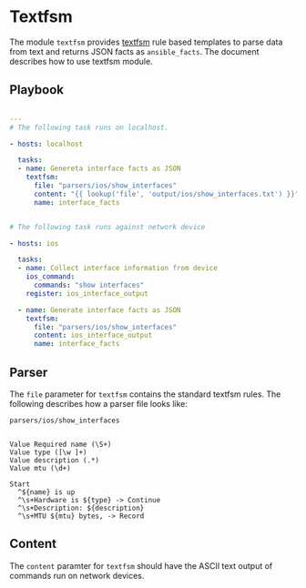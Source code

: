 # Textfsm

The module `textfsm` provides [textfsm](https://github.com/google/textfsm/wiki/TextFSM) rule
based templates to parse data from text and returns JSON facts as `ansible_facts`.
The document describes how to use textfsm module.

## Playbook

```yaml

---
# The following task runs on localhost.

- hosts: localhost

  tasks:
  - name: Genereta interface facts as JSON
    textfsm:
      file: "parsers/ios/show_interfaces"
      content: "{{ lookup('file', 'output/ios/show_interfaces.txt') }}"
      name: interface_facts


# The following task runs against network device

- hosts: ios

  tasks:
  - name: Collect interface information from device
    ios_command:
      commands: "show interfaces"
    register: ios_interface_output

  - name: Generate interface facts as JSON
    textfsm:
      file: "parsers/ios/show_interfaces"
      content: ios_interface_output
      name: interface_facts

```

## Parser
The `file` parameter for `textfsm` contains the standard textfsm rules.
The following describes how a parser file looks like:

`parsers/ios/show_interfaces`
```

Value Required name (\S+)
Value type ([\w ]+)
Value description (.*)
Value mtu (\d+)

Start
  ^${name} is up
  ^\s+Hardware is ${type} -> Continue
  ^\s+Description: ${description}
  ^\s+MTU ${mtu} bytes, -> Record

```

## Content

The `content` paramter for `textfsm` should have the ASCII text output of commands run on
network devices.
